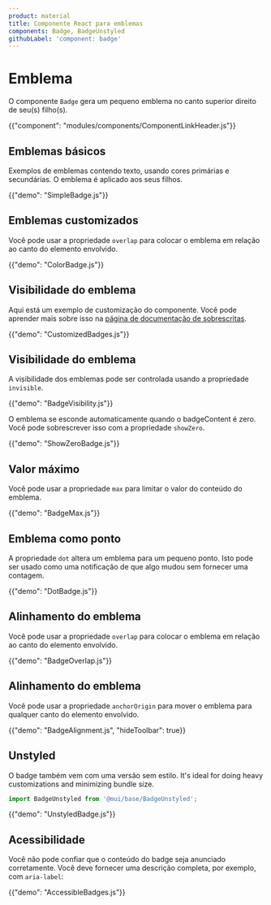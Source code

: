 ```yaml
---
product: material
title: Componente React para emblemas
components: Badge, BadgeUnstyled
githubLabel: 'component: badge'
---
```


# Emblema

<p class="description">O componente <code>Badge</code> gera um pequeno emblema no canto superior direito de seu(s) filho(s).</p>

{{"component": "modules/components/ComponentLinkHeader.js"}}

## Emblemas básicos

Exemplos de emblemas contendo texto, usando cores primárias e secundárias. O emblema é aplicado aos seus filhos.

{{"demo": "SimpleBadge.js"}}

## Emblemas customizados

Você pode usar a propriedade `overlap` para colocar o emblema em relação ao canto do elemento envolvido.

{{"demo": "ColorBadge.js"}}

## Visibilidade do emblema

Aqui está um exemplo de customização do componente. Você pode aprender mais sobre isso na [página de documentação de sobrescritas](/material/customization/how-to-customize/).

{{"demo": "CustomizedBadges.js"}}

## Visibilidade do emblema

A visibilidade dos emblemas pode ser controlada usando a propriedade `invisible`.

{{"demo": "BadgeVisibility.js"}}

O emblema se esconde automaticamente quando o badgeContent é zero. Você pode sobrescrever isso com a propriedade `showZero`.

{{"demo": "ShowZeroBadge.js"}}

## Valor máximo

Você pode usar a propriedade `max` para limitar o valor do conteúdo do emblema.

{{"demo": "BadgeMax.js"}}

## Emblema como ponto

A propriedade `dot` altera um emblema para um pequeno ponto. Isto pode ser usado como uma notificação de que algo mudou sem fornecer uma contagem.

{{"demo": "DotBadge.js"}}

## Alinhamento do emblema

Você pode usar a propriedade `overlap` para colocar o emblema em relação ao canto do elemento envolvido.

{{"demo": "BadgeOverlap.js"}}

## Alinhamento do emblema

Você pode usar a propriedade `anchorOrigin` para mover o emblema para qualquer canto do elemento envolvido.

{{"demo": "BadgeAlignment.js", "hideToolbar": true}}

## Unstyled

O badge também vem com uma versão sem estilo. It's ideal for doing heavy customizations and minimizing bundle size.

```js
import BadgeUnstyled from '@mui/base/BadgeUnstyled';
```

{{"demo": "UnstyledBadge.js"}}

## Acessibilidade

Você não pode confiar que o conteúdo do badge seja anunciado corretamente. Você deve fornecer uma descrição completa, por exemplo, com `aria-label`:

{{"demo": "AccessibleBadges.js"}}

